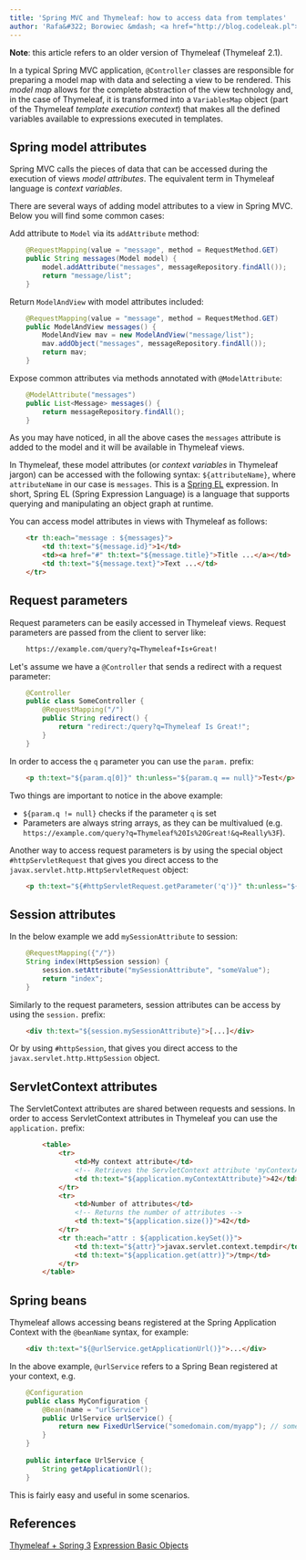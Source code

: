 ```yaml
---
title: 'Spring MVC and Thymeleaf: how to access data from templates'
author: 'Rafa&#322; Borowiec &mdash; <a href="http://blog.codeleak.pl">http://blog.codeleak.pl</a>'
---
```


**Note**: this article refers to an older version of Thymeleaf (Thymeleaf 2.1).

In a typical Spring MVC application, `@Controller` classes are responsible for preparing a model map with data and selecting a view to be rendered. This _model map_ allows for the complete abstraction of the view technology and, in the case of Thymeleaf, it is transformed into a `VariablesMap` object (part of the Thymeleaf _template execution context_) that makes all the defined variables available to expressions executed in templates.


Spring model attributes
-----------------------

Spring MVC calls the pieces of data that can be accessed during the execution of views _model attributes_. The equivalent term in Thymeleaf language is _context variables_.

There are several ways of adding model attributes to a view in Spring MVC. Below you will find some common cases:

Add attribute to `Model` via its `addAttribute` method:

```java
    @RequestMapping(value = "message", method = RequestMethod.GET)
    public String messages(Model model) {
        model.addAttribute("messages", messageRepository.findAll());
        return "message/list";
    }
```

Return `ModelAndView` with model attributes included:

```java
    @RequestMapping(value = "message", method = RequestMethod.GET)
    public ModelAndView messages() {
        ModelAndView mav = new ModelAndView("message/list");
        mav.addObject("messages", messageRepository.findAll());
        return mav;
    }
```

Expose common attributes via methods annotated with `@ModelAttribute`:

```java
    @ModelAttribute("messages")
    public List<Message> messages() {
        return messageRepository.findAll();
    }
```

As you may have noticed, in all the above cases the `messages` attribute is added to the model and it will be available in Thymeleaf views. 

In Thymeleaf, these model attributes (or _context variables_ in Thymeleaf jargon) can be accessed with the following syntax: `${attributeName}`, where `attributeName` in our case is `messages`. This is a [Spring EL][1] expression. In short, Spring EL (Spring Expression Language) is a language that supports querying and manipulating an object graph at runtime.

You can access model attributes in views with Thymeleaf as follows:

```html
    <tr th:each="message : ${messages}">
        <td th:text="${message.id}">1</td>
        <td><a href="#" th:text="${message.title}">Title ...</a></td>
        <td th:text="${message.text}">Text ...</td>
    </tr>
```


Request parameters
------------------

Request parameters can be easily accessed in Thymeleaf views. Request parameters are passed from the client to server like:

```html
    https://example.com/query?q=Thymeleaf+Is+Great!
```

Let's assume we have a `@Controller` that sends a redirect with a request parameter:

```java
    @Controller
    public class SomeController {
        @RequestMapping("/")
        public String redirect() {
            return "redirect:/query?q=Thymeleaf Is Great!";
        }
    }
```

In order to access the `q` parameter you can use the `param.` prefix:

```html
    <p th:text="${param.q[0]}" th:unless="${param.q == null}">Test</p>
```

Two things are important to notice in the above example: 

 - `${param.q != null}` checks if the parameter `q` is set
 - Parameters are always string arrays, as they can be multivalued (e.g. `https://example.com/query?q=Thymeleaf%20Is%20Great!&q=Really%3F`).

Another way to access request parameters is by using the special object `#httpServletRequest` that gives you direct access to the `javax.servlet.http.HttpServletRequest` object:

```html
    <p th:text="${#httpServletRequest.getParameter('q')}" th:unless="${#httpServletRequest.getParameter('q') == null}">Test</p>
```


Session attributes
------------------

In the below example we add `mySessionAttribute` to session:

```java
    @RequestMapping({"/"})
    String index(HttpSession session) {
        session.setAttribute("mySessionAttribute", "someValue");
        return "index";
    }
```

Similarly to the request parameters, session attributes can be access by using the `session.` prefix:

```html
    <div th:text="${session.mySessionAttribute}">[...]</div>
```

Or by using `#httpSession`, that gives you direct access to the `javax.servlet.http.HttpSession` object.


ServletContext attributes
-------------------------

The ServletContext attributes are shared between requests and sessions. In order to access ServletContext attributes in Thymeleaf you can use the `application.` prefix:

```html
        <table>
            <tr>
                <td>My context attribute</td>
                <!-- Retrieves the ServletContext attribute 'myContextAttribute' -->
                <td th:text="${application.myContextAttribute}">42</td>
            </tr>
            <tr>
                <td>Number of attributes</td>
                <!-- Returns the number of attributes -->
                <td th:text="${application.size()}">42</td>
            </tr>
            <tr th:each="attr : ${application.keySet()}">
                <td th:text="${attr}">javax.servlet.context.tempdir</td>
                <td th:text="${application.get(attr)}">/tmp</td>
            </tr>
        </table>
```


Spring beans
------------

Thymeleaf allows accessing beans registered at the Spring Application Context with the `@beanName` syntax, for example:

```html
    <div th:text="${@urlService.getApplicationUrl()}">...</div> 
```

In the above example, `@urlService` refers to a Spring Bean registered at your context, e.g.

```java
    @Configuration
    public class MyConfiguration {
        @Bean(name = "urlService")
        public UrlService urlService() {
            return new FixedUrlService("somedomain.com/myapp"); // some implementation
        }
    }
    
    public interface UrlService {
        String getApplicationUrl();
    }
```

This is fairly easy and useful in some scenarios.


References
----------

[Thymeleaf + Spring 3][2]
[Expression Basic Objects][3]


  [1]: http://docs.spring.io/spring-framework/docs/current/spring-framework-reference/html/expressions.html
  [2]: http://www.thymeleaf.org/doc/html/Thymeleaf-Spring3.html
  [3]: http://www.thymeleaf.org/doc/html/Using-Thymeleaf.html#appendix-a-expression-basic-objects
